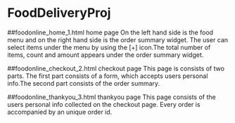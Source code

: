 # FoodDeliveryProj

##foodonline_home_1.html
home page
On the left hand side is the food menu and on the right hand side is the order summary widget. 
The user can select items under the menu by using the [+] icon.The total number of items, count and amount appears under the order summary widget.

##foodonline_checkout_2.html
checkout page
This page is consists of two parts. The first part consists of a form, which accepts users personal info.The second part consists of the order summary.

##foodonline_thankyou_3.html
thankyou page
This page consists of the users personal info collected on the checkout page. Every order is accompanied by an unique order id.
